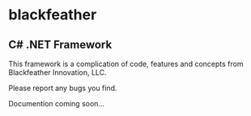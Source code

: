 # blackfeather
C# .NET Framework
------------

This framework is a complication of code, features and concepts from Blackfeather Innovation, LLC.

Please report any bugs you find.

Documention coming soon...
